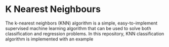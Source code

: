 # K Nearest Neighbours

The k-nearest neighbors (KNN) algorithm is a simple, easy-to-implement supervised machine learning algorithm that can be used to solve both classification and regression problems.
In this repository, KNN classification algorithm is implemented with an example
